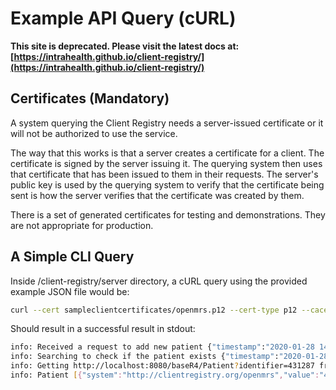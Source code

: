 # Example API Query (cURL)

**This site is deprecated. Please visit the latest docs at:[https://intrahealth.github.io/client-registry/](https://intrahealth.github.io/client-registry/)**

## Certificates (Mandatory)

A system querying the Client Registry needs a server-issued certificate or it will not be authorized to use the service.

The way that this works is that a server creates a certificate for a client. The certificate is signed by the server issuing it. The querying system then uses that certificate that has been issued to them in their requests. The server's public key is used by the querying system to verify that the certificate being sent is how the server verifies that the certificate was created by them.

There is a set of generated certificates for testing and demonstrations. They are not appropriate for production.

## A Simple CLI Query

Inside /client-registry/server directory, a cURL query using the provided example JSON file would be:

```sh
curl --cert sampleclientcertificates/openmrs.p12 --cert-type p12 --cacert certificates/server_cert.pem -d @/Users/richard/src/github.com/openhie/client-registry/DemoData/patient1_openmrs.json -H "Content-Type: application/json" -XPOST https://localhost:3000/Patient
```

Should result in a successful result in stdout:
```sh
info: Received a request to add new patient {"timestamp":"2020-01-28 14:29:20"}
info: Searching to check if the patient exists {"timestamp":"2020-01-28 14:29:20"}
info: Getting http://localhost:8080/baseR4/Patient?identifier=431287 from server {"timestamp":"2020-01-28 14:29:20"}
info: Patient [{"system":"http://clientregistry.org/openmrs","value":"431287"},{"system":"http://system1.org","value":"12349","period":{"start":"2001-05-06"},"assigner":{"display":"test Org"}}] doesnt exist, adding to the database {"timestamp":"2020-01-28 14:29:20"}
```